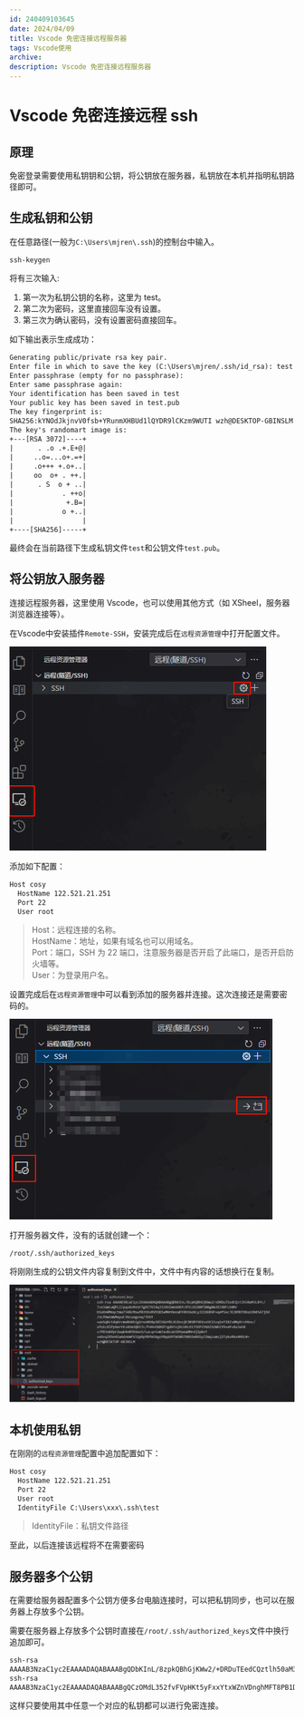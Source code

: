```yaml
---
id: 240409103645
date: 2024/04/09
title: Vscode 免密连接远程服务器
tags: Vscode使用
archive:
description: Vscode 免密连接远程服务器
---
```


# Vscode 免密连接远程 ssh

## 原理

免密登录需要使用私钥钥和公钥，将公钥放在服务器，私钥放在本机并指明私钥路径即可。

## 生成私钥和公钥

在任意路径(一般为`C:\Users\mjren\.ssh`)的控制台中输入。

```
ssh-keygen
```

将有三次输入:

1. 第一次为私钥公钥的名称，这里为 test。
1. 第二次为密码，这里直接回车没有设置。
1. 第三次为确认密码，没有设置密码直接回车。

如下输出表示生成成功：

```
Generating public/private rsa key pair.
Enter file in which to save the key (C:\Users\mjren/.ssh/id_rsa): test
Enter passphrase (empty for no passphrase):
Enter same passphrase again:
Your identification has been saved in test
Your public key has been saved in test.pub
The key fingerprint is:
SHA256:kYNOdJkjnvV0fsb+YRunmXHBUd1lQYDR9lCKzm9WUTI wzh@DESKTOP-GBINSLM
The key's randomart image is:
+---[RSA 3072]----+
|      . .o .+.E+@|
|     ..o=...o+.=+|
|     .o+++ +.o+..|
|     oo  o+ . ++.|
|      . S  o + ..|
|            . ++o|
|             +.B=|
|            o +..|
|                 |
+----[SHA256]-----+
```

最终会在当前路径下生成私钥文件`test`和公钥文件`test.pub`。

## 将公钥放入服务器

连接远程服务器，这里使用 Vscode，也可以使用其他方式（如 XSheel，服务器浏览器连接等）。

在Vscode中安装插件`Remote-SSH`，安装完成后在`远程资源管理`中打开配置文件。

![alt text](assets/VsSecretFreeSsh/image-1.png)

添加如下配置：

```
Host cosy
  HostName 122.521.21.251
  Port 22
  User root
```

> Host：远程连接的名称。  
> HostName：地址，如果有域名也可以用域名。  
> Port：端口，SSH 为 22 端口，注意服务器是否开启了此端口，是否开启防火墙等。  
> User：为登录用户名。

设置完成后在`远程资源管理`中可以看到添加的服务器并连接。这次连接还是需要密码的。

![alt text](assets/VsSecretFreeSsh/image-3.png)

打开服务器文件，没有的话就创建一个：

```
/root/.ssh/authorized_keys
```

将刚刚生成的公钥文件内容复制到文件中，文件中有内容的话想换行在复制。

![alt text](assets/VsSecretFreeSsh/image-2.png)

## 本机使用私钥

在刚刚的`远程资源管理`配置中追加配置如下：

```
Host cosy
  HostName 122.521.21.251
  Port 22
  User root
  IdentityFile C:\Users\xxx\.ssh\test
```

> IdentityFile：私钥文件路径

至此，以后连接该远程将不在需要密码

## 服务器多个公钥

在需要给服务器配置多个公钥方便多台电脑连接时，可以把私钥同步，也可以在服务器上存放多个公钥。

需要在服务器上存放多个公钥时直接在`/root/.ssh/authorized_keys`文件中换行追加即可。
```
ssh-rsa AAAAB3NzaC1yc2EAAAADAQABAAABgQDbKInL/8zpkQBhGjKWw2/+DRDuTEedCQztlh50aM3LBYc/7ze3aWLwQPLZ/pqx8sM+Ur7g9Z7Vl4qJi56ViWeUdXfc9TCcDl88PlN8g0mJ67d8FLh8M...
ssh-rsa AAAAB3NzaC1yc2EAAAADAQABAAABgQCzOMdL352fvFVpHKt5yFxxYtxWZnVDnghMFT8PB1DE8AMjUrz3BWuyCWPrVQEg5lftA1KOUsnJqBRNcVoi1yWVfSSW2CXLTbY7bjpKDhQ9iLlc8LtNj...
```
这样只要使用其中任意一个对应的私钥都可以进行免密连接。
